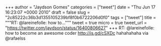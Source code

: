 
+++
author = "Jaydson Gomes"
categories = ["tweet"]
date = "Thu Jun 17 16:23:07 +0000 2010"
draft = false
slug = "2c85222c36b3d1355105239bf8f0b6722206d0f0"
tags = ["tweet"]
title = """RT: @lareinefolle: how to..."""
tweet = true
micro = true
tweet_url = "https://twitter.com/jaydson/status/16400806627"
+++
RT: @lareinefolle: how to become an awesome coder http://is.gd/cSXDc hahahahaha via @rafaelss
